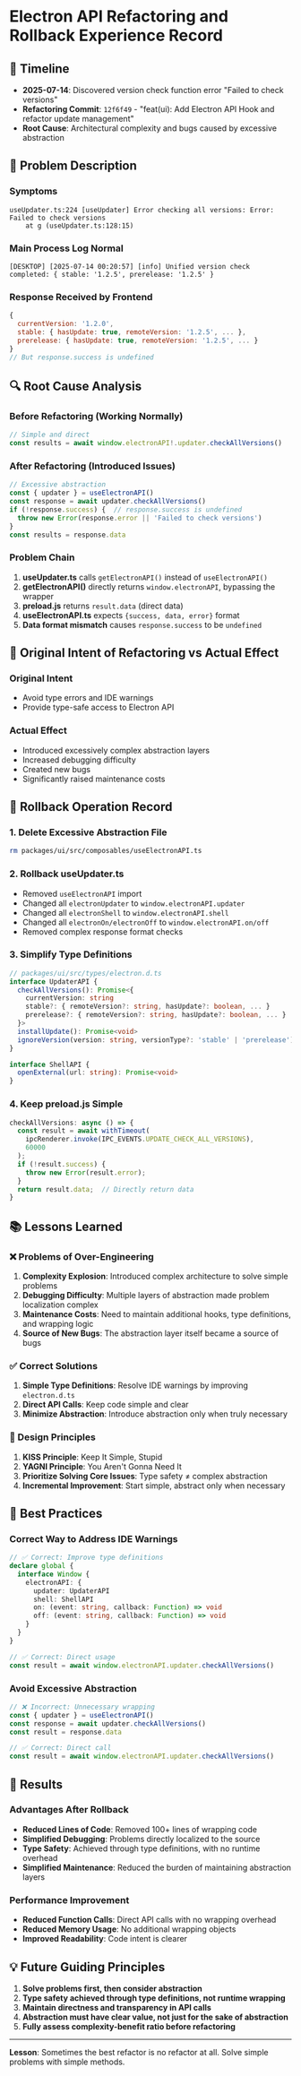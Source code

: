 # Electron API Refactoring and Rollback Experience Record

## 📅 Timeline
- **2025-07-14**: Discovered version check function error "Failed to check versions"
- **Refactoring Commit**: `12f6f49` - "feat(ui): Add Electron API Hook and refactor update management"
- **Root Cause**: Architectural complexity and bugs caused by excessive abstraction

## 🚨 Problem Description

### Symptoms
```
useUpdater.ts:224 [useUpdater] Error checking all versions: Error: Failed to check versions
    at g (useUpdater.ts:128:15)
```

### Main Process Log Normal
```
[DESKTOP] [2025-07-14 00:20:57] [info] Unified version check completed: { stable: '1.2.5', prerelease: '1.2.5' }
```

### Response Received by Frontend
```javascript
{
  currentVersion: '1.2.0',
  stable: { hasUpdate: true, remoteVersion: '1.2.5', ... },
  prerelease: { hasUpdate: true, remoteVersion: '1.2.5', ... }
}
// But response.success is undefined
```

## 🔍 Root Cause Analysis

### Before Refactoring (Working Normally)
```typescript
// Simple and direct
const results = await window.electronAPI!.updater.checkAllVersions()
```

### After Refactoring (Introduced Issues)
```typescript
// Excessive abstraction
const { updater } = useElectronAPI()
const response = await updater.checkAllVersions()
if (!response.success) {  // response.success is undefined
  throw new Error(response.error || 'Failed to check versions')
}
const results = response.data
```

### Problem Chain
1. **useUpdater.ts** calls `getElectronAPI()` instead of `useElectronAPI()`
2. **getElectronAPI()** directly returns `window.electronAPI`, bypassing the wrapper
3. **preload.js** returns `result.data` (direct data)
4. **useElectronAPI.ts** expects `{success, data, error}` format
5. **Data format mismatch** causes `response.success` to be `undefined`

## 🎯 Original Intent of Refactoring vs Actual Effect

### Original Intent
- Avoid type errors and IDE warnings
- Provide type-safe access to Electron API

### Actual Effect
- Introduced excessively complex abstraction layers
- Increased debugging difficulty
- Created new bugs
- Significantly raised maintenance costs

## 🔄 Rollback Operation Record

### 1. Delete Excessive Abstraction File
```bash
rm packages/ui/src/composables/useElectronAPI.ts
```

### 2. Rollback useUpdater.ts
- Removed `useElectronAPI` import
- Changed all `electronUpdater` to `window.electronAPI.updater`
- Changed all `electronShell` to `window.electronAPI.shell`
- Changed all `electronOn/electronOff` to `window.electronAPI.on/off`
- Removed complex response format checks

### 3. Simplify Type Definitions
```typescript
// packages/ui/src/types/electron.d.ts
interface UpdaterAPI {
  checkAllVersions(): Promise<{
    currentVersion: string
    stable?: { remoteVersion?: string, hasUpdate?: boolean, ... }
    prerelease?: { remoteVersion?: string, hasUpdate?: boolean, ... }
  }>
  installUpdate(): Promise<void>
  ignoreVersion(version: string, versionType?: 'stable' | 'prerelease'): Promise<void>
}

interface ShellAPI {
  openExternal(url: string): Promise<void>
}
```

### 4. Keep preload.js Simple
```javascript
checkAllVersions: async () => {
  const result = await withTimeout(
    ipcRenderer.invoke(IPC_EVENTS.UPDATE_CHECK_ALL_VERSIONS),
    60000
  );
  if (!result.success) {
    throw new Error(result.error);
  }
  return result.data;  // Directly return data
}
```

## 📚 Lessons Learned

### ❌ Problems of Over-Engineering
1. **Complexity Explosion**: Introduced complex architecture to solve simple problems
2. **Debugging Difficulty**: Multiple layers of abstraction made problem localization complex
3. **Maintenance Costs**: Need to maintain additional hooks, type definitions, and wrapping logic
4. **Source of New Bugs**: The abstraction layer itself became a source of bugs

### ✅ Correct Solutions
1. **Simple Type Definitions**: Resolve IDE warnings by improving `electron.d.ts`
2. **Direct API Calls**: Keep code simple and clear
3. **Minimize Abstraction**: Introduce abstraction only when truly necessary

### 🎯 Design Principles
1. **KISS Principle**: Keep It Simple, Stupid
2. **YAGNI Principle**: You Aren't Gonna Need It
3. **Prioritize Solving Core Issues**: Type safety ≠ complex abstraction
4. **Incremental Improvement**: Start simple, abstract only when necessary

## 🔧 Best Practices

### Correct Way to Address IDE Warnings
```typescript
// ✅ Correct: Improve type definitions
declare global {
  interface Window {
    electronAPI: {
      updater: UpdaterAPI
      shell: ShellAPI
      on: (event: string, callback: Function) => void
      off: (event: string, callback: Function) => void
    }
  }
}

// ✅ Correct: Direct usage
const result = await window.electronAPI.updater.checkAllVersions()
```

### Avoid Excessive Abstraction
```typescript
// ❌ Incorrect: Unnecessary wrapping
const { updater } = useElectronAPI()
const response = await updater.checkAllVersions()
const result = response.data

// ✅ Correct: Direct call
const result = await window.electronAPI.updater.checkAllVersions()
```

## 🎉 Results

### Advantages After Rollback
- **Reduced Lines of Code**: Removed 100+ lines of wrapping code
- **Simplified Debugging**: Problems directly localized to the source
- **Type Safety**: Achieved through type definitions, with no runtime overhead
- **Simplified Maintenance**: Reduced the burden of maintaining abstraction layers

### Performance Improvement
- **Reduced Function Calls**: Direct API calls with no wrapping overhead
- **Reduced Memory Usage**: No additional wrapping objects
- **Improved Readability**: Code intent is clearer

## 💡 Future Guiding Principles

1. **Solve problems first, then consider abstraction**
2. **Type safety achieved through type definitions, not runtime wrapping**
3. **Maintain directness and transparency in API calls**
4. **Abstraction must have clear value, not just for the sake of abstraction**
5. **Fully assess complexity-benefit ratio before refactoring**

---

**Lesson**: Sometimes the best refactor is no refactor at all. Solve simple problems with simple methods.